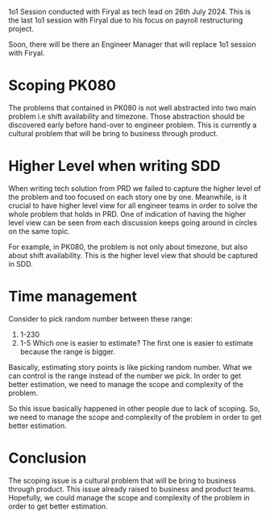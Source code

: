 1o1 Session conducted with Firyal as tech lead on 26th July 2024.
This is the last 1o1 session with Firyal due to his focus on payroll restructuring project.

Soon, there will be there an Engineer Manager that will replace 1o1 session with Firyal.
# Scoping PK080

The problems that contained in PK080 is not well abstracted into two main problem i.e shift availability and timezone. Those abstraction should be discovered early before hand-over to engineer problem. 
This is currently a cultural problem that will be bring to business through product.
# Higher Level when writing SDD

When writing tech solution from PRD we failed to capture the higher level of the problem and too focused on each story one by one. Meanwhile, is it crucial to have higher level view for all engineer teams in order to solve the whole problem that holds in PRD.
One of indication of having the higher level view can be seen from each discussion keeps going around in circles on the same topic.

For example, in PK080, the problem is not only about timezone, but also about shift availability. This is the higher level view that should be captured in SDD.
# Time management

Consider to pick random number between these range:
1. 1-230
2. 1-5
Which one is easier to estimate?
The first one is easier to estimate because the range is bigger. 

Basically, estimating story points is like picking random number. What we can control is the range instead of the number we pick. In order to get better estimation, we need to manage the scope and complexity of the problem. 

 So this issue basically happened in other people due to lack of scoping. So, we need to manage the scope and complexity of the problem in order to get better estimation.

# Conclusion

The scoping issue is a cultural problem that will be bring to business through product. This issue already raised to business and product teams. Hopefully,  we could manage the scope and complexity of the problem in order to get better estimation.
